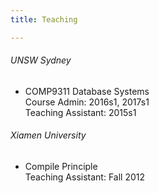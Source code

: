 ```yaml
---
title: Teaching

---
```



###### UNSW Sydney	

- COMP9311 Database Systems		<br />
  Course Admin: 2016s1, 2017s1  <br />
  Teaching Assistant: 2015s1


###### Xiamen University	

- Compile Principle 	<br />
  Teaching Assistant: Fall 2012
